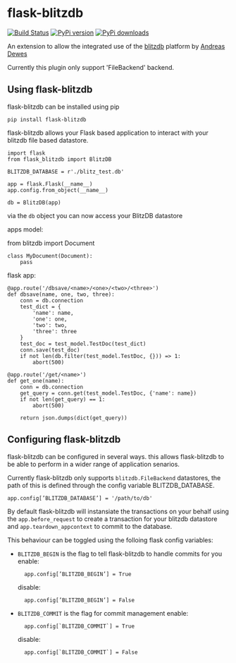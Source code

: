 flask-blitzdb
=============

[![Build Status](https://travis-ci.org/puredistortion/flask-blitzdb.png?branch=master)](https://travis-ci.org/puredistortion/flask-blitzdb)
[![PyPi version](https://pypip.in/v/flask-blitzdb/badge.png)](https://crate.io/packages/flask-blitzdb/)
[![PyPi downloads](https://pypip.in/d/flask-blitzdb/badge.png)](https://crate.io/packages/flask-blitzdb/)

An extension to allow the integrated use of the [blitzdb](https://github.com/adewes/blitzdb) platform by [Andreas Dewes](http://www.andreas-dewes.de/en/)

Currently this plugin only support 'FileBackend' backend. 

Using flask-blitzdb
--------------------

flask-blitzdb can be installed using pip

	pip install flask-blitzdb

flask-blitzdb allows your Flask based application to interact with your blitzdb file based datastore.

	import flask
	from flask_blitzdb import BlitzDB

	BLITZDB_DATABASE = r'./blitz_test.db'

	app = flask.Flask(__name__)
	app.config.from_object(__name__)

	db = BlitzDB(app)

via the `db` object you can now access your BlitzDB datastore

apps model:

from blitzdb import Document

	class MyDocument(Document):
		pass

flask app: 

	@app.route('/dbsave/<name>/<one>/<two>/<three>')
	def dbsave(name, one, two, three):
		conn = db.connection
		test_dict = {
			'name': name,
			'one': one,
			'two': two,
			'three': three
		}
		test_doc = test_model.TestDoc(test_dict)
		conn.save(test_doc)
		if not len(db.filter(test_model.TestDoc, {})) => 1:
			abort(500)

	@app.route('/get/<name>')
	def get_one(name):
		conn = db.connection
		get_query = conn.get(test_model.TestDoc, {'name': name})
		if not len(get_query) == 1:
			abort(500)

		return json.dumps(dict(get_query))

Configuring flask-blitzdb
-------------------------

flask-blitzdb can be configured in several ways. this allows flask-blitzdb to be able to perform in a wider range of application senarios. 

Currently flask-blitzdb only supports `blitzdb.FileBackend` datastores, the path of this is defined through the config variable BLITZDB_DATABASE.

	app.config[’BLITZDB_DATABASE’] = '/path/to/db'

By default flask-blitzdb will instansiate the transactions on your behalf using the `app.before_request` to create a transaction for your blitzdb datastore and `app.teardown_appcontext` to commit to the database. 

This behaviour can be toggled using the folloing flask config variables:

* `BLITZDB_BEGIN` is the flag to tell flask-blitzdb to handle commits for you 
	enable:

		app.config[’BLITZDB_BEGIN’] = True

	disable:

		app.config[’BLITZDB_BEGIN’] = False

* `BLITZDB_COMMIT` is the flag for commit management
	enable:

		app.config[`BLITZDB_COMMIT`] = True

	disable:

		app.config[`BLITZDB_COMMIT`] = False
